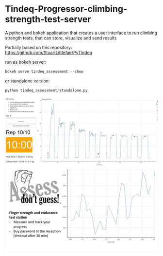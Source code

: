 # Tindeq-Progressor-climbing-strength-test-server
A python and bokeh application that creates a user interface to run climbing strength tests, that can store, visualize and send results 

Partially based on this repository: https://github.com/StuartLittlefair/PyTindeq

run as bokeh server:

```python
bokeh serve tindeq_assessment --show
```

or standalone version:
```python
python tindeq_assessment/standalone.py
```

![](Capture.JPG)
![/tindeq_assessment/static/Presentation1.gif](/tindeq_assessment/static/Presentation1.gif)

